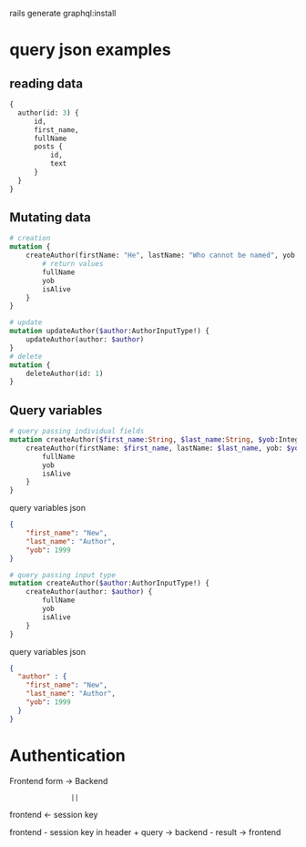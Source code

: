 rails generate graphql:install

# query json examples
## reading data

```graphql
{
  author(id: 3) {
      id,
      first_name,
      fullName
      posts {
          id,
          text
      }
  }
}
```

## Mutating data
```graphql
# creation
mutation {
    createAuthor(firstName: "He", lastName: "Who cannot be named", yob: 3) {
        # return values
        fullName
        yob
        isAlive
    }
}

# update
mutation updateAuthor($author:AuthorInputType!) {
    updateAuthor(author: $author)
}
# delete
mutation {
    deleteAuthor(id: 1)
}
```

## Query variables
```graphql
# query passing individual fields
mutation createAuthor($first_name:String, $last_name:String, $yob:Integer) {
    createAuthor(firstName: $first_name, lastName: $last_name, yob: $yob) {
        fullName
        yob
        isAlive
    }
}
```
query variables json
```json
{
    "first_name": "New",
    "last_name": "Author",
    "yob": 1999
}
```
```graphql
# query passing input type
mutation createAuthor($author:AuthorInputType!) {
    createAuthor(author: $author) {
        fullName
        yob
        isAlive
    }
}
```
query variables json
```json
{
  "author" : {
    "first_name": "New",
    "last_name": "Author",
    "yob": 1999
  }
}
```

# Authentication
Frontend form -> Backend 

                   ||

frontend    <-     session key

frontend - session key in header + query -> backend - result -> frontend
